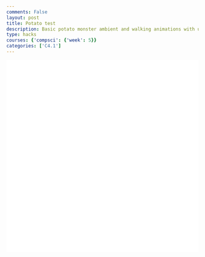 ```yaml
---
comments: False
layout: post
title: Potato test
description: Basic potato monster ambient and walking animations with user interaction for walking left and right and jumping.
type: hacks
courses: {'compsci': {'week': 5}}
categories: ['C4.1']
---
```


<html>
<head>
    <style>
        .container {
            display: block;
            background-color: white;
        }
    </style>
</head>
<body>
    <canvas id="display" class="container" height="500px" width="500px"></canvas>
    <script type="module">
        import Character from "/Group/myScripts/GameScripts/CharacterMovement.js";
        import Object from "/Group/myScripts/GameScripts/CreateObject.js";
        var canvas = document.getElementById("display");
        var characterSpriteSheet = new Image();
        characterSpriteSheet.src = "/Group/images/Game/potatowalkinganimation.png";
        // Define an idle sprite sheet for the character
        var idleCharacterSpriteSheet = new Image();
        idleCharacterSpriteSheet.src = "/Group/images/Game/potatoambient.png";
        var idleObject = new Object(idleCharacterSpriteSheet,[275,275],[315,320],[200,250],4,1)
        var myCharacter = new Character();
        document.addEventListener("keydown", myCharacter.handleKeydown.bind(myCharacter));
        document.addEventListener("keyup", myCharacter.handleKeyup.bind(myCharacter));
        var myCharacterObject = new Object(characterSpriteSheet, [315, 320], [315, 320], [0, 0], 4, 1);
        var fps = 20;
        var active = true;
        var animId;
        var currentFrame = 0;
        var shakeFrame = 0;
        function frame() {
            currentFrame = (currentFrame + 1) % fps;
            shakeFrame = (shakeFrame + 1) % (5 * fps);
            var pos = myCharacter.onFrame(fps);
            pos = [pos.x, 500 - pos.y];
            myCharacterObject.OverridePosition(pos);
            if (currentFrame % Math.round(fps / 4) == 0) {
                if (myCharacter.moving == false && myCharacter.directionY == 0) {
                    myCharacterObject.spriteSheet = idleCharacterSpriteSheet; // Switch to the idle sprite sheet
                    myCharacterObject.UpdateFrame();
                } else if (myCharacter.moving) {
                    myCharacterObject.spriteSheet = characterSpriteSheet; // Switch back to the walking sprite sheet
                    myCharacterObject.UpdateFrame();
                }
                idleObject.UpdateFrame();
            }
            var shake = [0, 0];
            var ctx = canvas.getContext("2d");
            ctx.clearRect(0, 0, 500, 500);
            myCharacterObject.draw(ctx, shake);
            idleObject.draw(ctx,[0,0])
            setTimeout(function () {
                if (active == true) {
                    animId = requestAnimationFrame(frame);
                }
            }, 1000 / fps);
        }
        frame();
        window.addEventListener('keydown', function (e) {
            if (e.keyCode == 32 && e.target == document.body) {
                e.preventDefault();
            }
        });
    </script>
</body>
</html>
